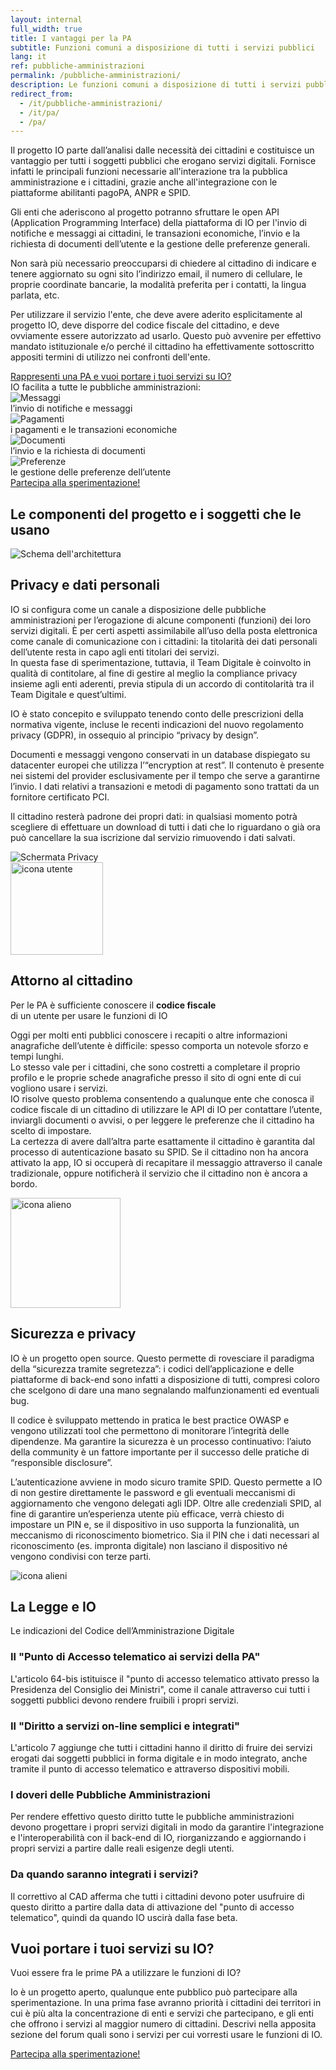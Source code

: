 ```yaml
---
layout: internal
full_width: true
title: I vantaggi per la PA
subtitle: Funzioni comuni a disposizione di tutti i servizi pubblici
lang: it
ref: pubbliche-amministrazioni
permalink: /pubbliche-amministrazioni/
description: Le funzioni comuni a disposizione di tutti i servizi pubblici
redirect_from:
  - /it/pubbliche-amministrazioni/
  - /it/pa/
  - /pa/
---
```


<section class="container mw-60">
	<div class="row">
	<div class="col-md-8 internal-page__bodytable">
		<p>
		Il progetto IO parte dall’analisi dalle necessità dei cittadini e costituisce un vantaggio per tutti i soggetti pubblici che erogano servizi digitali.
Fornisce infatti le principali funzioni necessarie all'interazione tra la pubblica amministrazione e i cittadini, grazie anche all'integrazione con le piattaforme abilitanti pagoPA, ANPR e SPID.
		</p>
		<p>Gli enti che aderiscono al progetto potranno sfruttare le open API (Application Programming Interface) della piattaforma di IO per l'invio di notifiche e messaggi ai cittadini, le transazioni economiche, l’invio e la richiesta di documenti dell’utente e la gestione delle preferenze generali.
		</p><p>
		Non sarà più necessario preoccuparsi di chiedere al cittadino di indicare e tenere aggiornato su ogni sito l’indirizzo email, il numero di cellulare, le proprie coordinate bancarie, la modalità preferita per i contatti, la lingua parlata, etc.
		</p><p>
		Per utilizzare il servizio l'ente, che deve avere aderito esplicitamente al progetto IO, deve disporre del codice fiscale del cittadino, e deve ovviamente essere autorizzato ad usarlo. Questo può avvenire per effettivo mandato istituzionale e/o perché il cittadino ha effettivamente sottoscritto appositi termini di utilizzo nei confronti dell'ente.
		</p>
		<a href="#onboard" class="font-weight-bold " >Rappresenti una PA e vuoi portare i tuoi servizi su IO?</a>
	</div>
	<div class="col-md-4" >
	<aside>
	IO facilita a tutte le pubbliche amministrazioni:
		<div class="row facilita-pa">
			<div class="col-3 text-right"><img class="img-fluid" src="{{ '/assets/img/icon-messages.svg' | relative_url }}" alt="Messaggi"></div>
			<div class="col-9">l’invio di notifiche e messaggi</div>
		</div>
		<div class="row facilita-pa">
			<div class="col-3 text-right"><img class="img-fluid" src="{{ '/assets/img/icon-wallet.svg' | relative_url }}" alt="Pagamenti"></div>
			<div class="col-9">i pagamenti e le transazioni economiche</div>
		</div>
		<div class="row facilita-pa">
			<div class="col-3 text-right"><img class="img-fluid" src="{{ '/assets/img/icon-document.svg' | relative_url }}" alt="Documenti"></div>
			<div class="col-9">l’invio e la richiesta di documenti</div>
		</div>
		<div class="row facilita-pa">
			<div class="col-3 text-right"><img class="img-fluid" src="{{ '/assets/img/icon-settings.svg' | relative_url }}" alt="Preferenze"></div>
			<div class="col-9">le gestione delle preferenze dell’utente</div>
		</div>
		<div class="row facilita-pa">
			<a href="/pubbliche-amministrazioni/partecipa" class="btn btn-primary mt-4 mb-4">Partecipa alla sperimentazione!</a>
		</div>
	</aside>
	</div>
	</div>
</section>
<section class=" pa-schema__wrapper" >
<h2 class="text-center">Le componenti del progetto e i soggetti che le usano</h2>
<div class="pa-schema__inner">
	<img class="pa-schema" src="{{ '/assets/img/pa-schema-architetturale.png' | relative_url }}" alt="Schema dell'architettura">
</div>
</section>


<section class="privacy__wrapper" id="privacy-e-dati-personali">
	<div class="container mw-60">
	<h2>Privacy e dati personali</h2>
	<p class="privacy__subtitle"></p>
	<div class="row">
	<div class="col-md-8">
	<p class="privacy__paragraph">IO si configura come un canale a disposizione delle pubbliche amministrazioni per l’erogazione di alcune componenti (funzioni) dei loro servizi digitali. È per certi aspetti assimilabile all’uso della posta elettronica come canale di comunicazione con i cittadini: la titolarità dei dati personali dell’utente resta in capo agli enti titolari dei servizi.<br/>In questa fase di sperimentazione, tuttavia, il Team Digitale è coinvolto in qualità di contitolare, al fine di gestire al meglio la compliance privacy insieme agli enti aderenti, previa stipula di un accordo di contitolarità tra il Team Digitale e quest’ultimi.</p>
    <p class="privacy__paragraph">IO è stato concepito e sviluppato tenendo conto delle prescrizioni della normativa vigente, incluse le recenti indicazioni del nuovo regolamento privacy (GDPR), in ossequio al principio “privacy by design”.</p>
    <p class="privacy__paragraph">Documenti e messaggi vengono conservati in un database dispiegato su datacenter europei che utilizza l’“encryption at rest”. Il contenuto è presente nei sistemi del provider esclusivamente per il tempo che serve a garantirne l’invio. I dati relativi a transazioni e metodi di pagamento sono trattati da un fornitore certificato PCI.</p>
    <p class="privacy__paragraph">Il cittadino resterà padrone dei propri dati: in qualsiasi momento potrà scegliere di effettuare un download di tutti i dati che lo riguardano o già ora può cancellare la sua iscrizione dal servizio rimuovendo i dati salvati.</p>
	</div>
	<div class="col-md-4 text-center">
	<div class="col__device__privacy">
	<img src="{{ '/assets/img/mockups/it/mockup-privacy.png' | relative_url }}" class="w-100" alt="Schermata Privacy">
	</div>
	</div>
	</div>
	</div>
</section>

<section class="attorno-utente__wrapper" id="attorno-al-cittadino">
	<div class="container mw-60">
	<div class="text-center">
	<img src="{{ '/assets/img/icon-user-green.svg' | relative_url }}" height="148" alt="icona utente">
	</div>
	<h2 class="text-center">Attorno al cittadino</h2>
	<p class="text-center attorno-utente__subtitle">
	Per le PA è sufficiente conoscere il <b>codice fiscale</b> <br>di un utente per usare le funzioni di IO
	</p>
	<p class="text-justify mw-40 attorno-utente__paragraph">
	Oggi per molti enti pubblici conoscere i recapiti o altre informazioni anagrafiche dell’utente è difficile: spesso comporta un notevole sforzo e tempi lunghi.<br>
Lo stesso vale per i cittadini, che sono costretti a completare il proprio profilo e le proprie schede anagrafiche presso il sito di ogni ente di cui vogliono usare i servizi.<br>
IO risolve questo problema consentendo a qualunque ente che conosca il codice fiscale di un cittadino di utilizzare le API di IO per contattare l’utente, inviargli documenti o avvisi, o per leggere le preferenze che il cittadino ha scelto di impostare.<br>
La certezza di avere dall’altra parte esattamente il cittadino è garantita dal processo di autenticazione basato su SPID. Se il cittadino non ha ancora attivato la app, IO si occuperà di recapitare il messaggio attraverso il canale tradizionale, oppure notificherà il servizio che il cittadino non è ancora a bordo.
	</p>
	</div>
</section>

<section class="sicurezza__wrapper" id="sicurezza-e-privacy">
	<img src="{{ '/assets/img/alien.gif' | relative_url }}" width="176" alt="icona alieno" class="sicurezza__alien">
	<div class="container mw-60">
	<h2 class="text-center">Sicurezza e privacy</h2>
	<p class="text-justify mw-40 sicurezza__paragraph">
	IO è un progetto open source. Questo permette di rovesciare il paradigma della “sicurezza tramite segretezza”: i codici dell’applicazione e delle piattaforme di back-end sono infatti a disposizione di tutti, compresi coloro che scelgono di dare una mano segnalando malfunzionamenti ed eventuali bug.</p><p class="text-justified mw-40 sicurezza__paragraph">
Il codice è sviluppato mettendo in pratica le best practice OWASP e vengono utilizzati tool che permettono di monitorare l’integrità delle dipendenze. Ma garantire la sicurezza è un processo continuativo: l’aiuto della community è un fattore importante per il successo delle pratiche di “responsible disclosure”.
</p><p class="text-justify mw-40 sicurezza__paragraph">
L’autenticazione avviene in modo sicuro tramite SPID. Questo permette a IO di non gestire direttamente le password e gli eventuali meccanismi di aggiornamento che vengono delegati agli IDP. Oltre alle credenziali SPID, al fine di garantire un’esperienza utente più efficace, verrà chiesto di impostare un PIN e, se il dispositivo in uso supporta la funzionalità, un meccanismo di riconoscimento biometrico. Sia il PIN che i dati necessari al riconoscimento (es. impronta digitale) non lasciano il dispositivo né vengono condivisi con terze parti.
	</p>
	</div>
	<div class="text-center container sicurezza__aliens">
		<img src="{{ '/assets/img/aliens.png' | relative_url }}" alt="icona alieni" class="img-fluid">
	</div>
</section>

<section class="legge__wrapper" id="la-legge-e-io">
	<div class="container mw-60">
	<h2 class="text-center">La Legge e IO</h2>
	<p class="text-center attorno-utente__subtitle">Le indicazioni del Codice dell’Amministrazione Digitale</p>
	<div class="row">
		<article class="col-sm-6 col-md-3">
		<h1 >Il "Punto di Accesso telematico ai servizi della PA"</h1>
		<p class="legge__paragraph">
	L'articolo 64-bis istituisce il "punto di accesso telematico attivato presso la Presidenza del Consiglio dei Ministri", come il canale attraverso cui tutti i soggetti pubblici devono rendere fruibili i propri servizi.</p>
		</article>
		<article class="col-sm-6 col-md-3">
		<h1 >Il "Diritto a servizi on-line semplici e integrati"</h1>
		<p class="legge__paragraph">
	L'articolo 7 aggiunge che tutti i cittadini hanno il diritto di fruire dei servizi erogati dai soggetti pubblici in forma digitale e in modo integrato, anche tramite il punto di accesso telematico e attraverso dispositivi mobili.</p>
		</article>
		<article class="col-sm-6 col-md-3">
		<h1 >I doveri delle Pubbliche Amministrazioni</h1>
		<p class="legge__paragraph">
	Per rendere effettivo questo diritto tutte le pubbliche amministrazioni devono progettare i propri servizi digitali in modo da garantire l'integrazione e l'interoperabilità con il back-end di IO, riorganizzando e aggiornando i propri servizi a partire dalle reali esigenze degli utenti.</p>
		</article>
		<article class="col-sm-6 col-md-3">
		<h1 >Da quando saranno integrati i servizi?</h1>
		<p class=" legge__paragraph">
	Il correttivo al CAD afferma che tutti i cittadini devono poter usufruire di questo diritto a partire dalla data di attivazione del "punto di accesso telematico", quindi da quando IO uscirà dalla fase beta. </p>
		</article>
	</div>
	</div>
</section>

<section class="onboard__wrapper" id="onboard">
	<div class="container mw-60">
	<h2 class="text-center">Vuoi portare i tuoi servizi su IO?</h2>
	<p class="text-center onboard__subtitle">Vuoi essere fra le prime PA a utilizzare le funzioni di IO?</p>
	<p class="text-center onboard__paragraph mw-50 mb-4">
	Io è un progetto aperto, qualunque ente pubblico può partecipare alla sperimentazione. In una prima fase avranno priorità i cittadini dei territori in cui è più alta la concentrazione di enti e servizi che partecipano, e gli enti che offrono i servizi al maggior numero di cittadini. Descrivi nella apposita sezione del forum quali sono i servizi per cui vorresti usare le funzioni di IO.
	</p>
	<div class="text-center">
	    <a href="/pubbliche-amministrazioni/partecipa" class="btn btn-primary mt-4 mb-4">Partecipa alla sperimentazione!</a>
	</div>
	</div>
</section>

